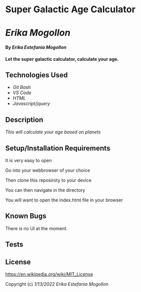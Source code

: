 # Super Galactic Age Calculator
# _Erika Mogollon_

#### By _**Erika Estefania Mogollon**_

#### Let the super galactic calculator, calculate your age.
## Technologies Used

* _Git Bash_
* _VS Code_
* _HTML_
* _Javascript/jquery_

## Description

_This will calculate your age based on planets_

## Setup/Installation Requirements

It is very easy to open

Go into your webbrowser of your choice

Then clone this reposiroty to your device

You can then navigate in the directory

You will want to open the index.html file in your browser


## Known Bugs

There is no UI at the moment.

## Tests



## License

https://en.wikipedia.org/wiki/MIT_License

Copyright (c) _1/13/2022_ _Erika Estefania Mogollon_